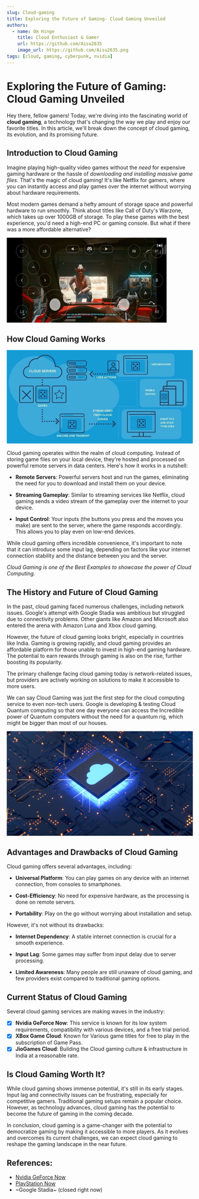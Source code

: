 ```yaml
---
slug: Cloud-gaming
title: Exploring the Future of Gaming- Cloud Gaming Unveiled
authors:
  - name: Om Hinge
    title: Cloud Enthusiast & Gamer
    url: https://github.com/Aisu2635
    image_url: https://github.com/Aisu2635.png
tags: [cloud, gaming, cyberpunk, nvidia]
---
```


# Exploring the Future of Gaming: Cloud Gaming Unveiled

Hey there, fellow gamers! Today, we're diving into the fascinating world of **cloud gaming**, a technology that's changing the way we play and enjoy our favorite titles. In this article, we'll break down the concept of cloud gaming, its evolution, and its promising future.

## Introduction to Cloud Gaming

Imagine playing high-quality video games without the *need* for expensive gaming hardware or the hassle of *downloading and installing massive game files*. That's the magic of cloud gaming! It's like Netflix for gamers, where you can instantly access and play games over the internet without worrying about hardware requirements.

Most modern games demand a hefty amount of storage space and powerful hardware to run smoothly. Think about titles like Call of Duty's Warzone, which takes up over 1000GB of storage. To play these games with the best experience, you'd need a high-end PC or gaming console. But what if there was a more affordable alternative?

![Cloud Gaming Demonstration by playing Cyberpunk 2077 on mobile](image.png)

## How Cloud Gaming Works

![Cloud Gaming flow](image2.png)

Cloud gaming operates within the realm of cloud computing. Instead of storing game files on your local device, they're hosted and processed on powerful remote servers in data centers. Here's how it works in a nutshell:

+ **Remote Servers**: Powerful servers host and run the games, eliminating the need for you to download and install them on your device.

+ **Streaming Gameplay**: Similar to streaming services like Netflix, cloud gaming sends a video stream of the gameplay over the internet to your device.

+ **Input Control**: Your inputs (the buttons you press and the moves you make) are sent to the server, where the game responds accordingly. This allows you to play even on low-end devices.

While cloud gaming offers incredible convenience, it's important to note that it can introduce some input lag, depending on factors like your internet connection stability and the distance between you and the server.

*Cloud Gaming is one of the Best Examples to showcase the power of Cloud Computing.*

## The History and Future of Cloud Gaming

In the past, cloud gaming faced numerous challenges, including network issues. Google's attempt with Google Stadia was ambitious but struggled due to connectivity problems. Other giants like Amazon and Microsoft also entered the arena with Amazon Luna and Xbox cloud gaming.

However, the future of cloud gaming looks bright, especially in countries like India. Gaming is growing rapidly, and cloud gaming provides an affordable platform for those unable to invest in high-end gaming hardware. The potential to earn rewards through gaming is also on the rise, further boosting its popularity.

The primary challenge facing cloud gaming today is network-related issues, but providers are actively working on solutions to make it accessible to more users.

We can say Cloud Gaming was just the first step for the cloud computing service to even non-tech users.
Google is developing & testing Cloud Quantum computing so that one day everyone can access the Incredible power of Quantum computers without the need for a quantum rig, which might be bigger than most of our houses.

![cloud quantum computing](image3.png)
## Advantages and Drawbacks of Cloud Gaming

Cloud gaming offers several advantages, including:

- **Universal Platform**: You can play games on any device with an internet connection, from consoles to smartphones.

- **Cost-Efficiency**: No need for expensive hardware, as the processing is done on remote servers.

- **Portability**: Play on the go without worrying about installation and setup.

However, it's not without its drawbacks:

- **Internet Dependency**: A stable internet connection is crucial for a smooth experience.

- **Input Lag**: Some games may suffer from input delay due to server processing.

- **Limited Awareness**: Many people are still unaware of cloud gaming, and few providers exist compared to traditional gaming options.

## Current Status of Cloud Gaming

Several cloud gaming services are making waves in the industry:

- [x] **Nvidia GeForce Now**: This service is known for its low system requirements, compatibility with various devices, and a free trial period.
- [x] **XBox Game Cloud**: Known for Various game titles for free to play in the subscription of Game Pass.
- [x] **JioGames Cloud**: Building the Cloud gaming culture & infrastructure in India at a reasonable rate.

## Is Cloud Gaming Worth It?

While cloud gaming shows immense potential, it's still in its early stages. Input lag and connectivity issues can be frustrating, especially for competitive gamers. Traditional gaming setups remain a popular choice. However, as technology advances, cloud gaming has the potential to become the future of gaming in the coming decade.

In conclusion, cloud gaming is a game-changer with the potential to democratize gaming by making it accessible to more players. As it evolves and overcomes its current challenges, we can expect cloud gaming to reshape the gaming landscape in the near future.

## References:

- [Nvidia GeForce Now](https://www.nvidia.com/en-us/geforce-now/)
- [PlayStation Now](https://en.wikipedia.org/wiki/PlayStation_Now)
- ~Google Stadia~ (closed right now)
